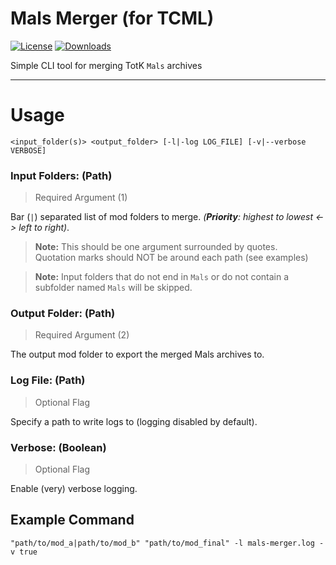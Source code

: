 # Mals Merger (for TCML)

[![License](https://img.shields.io/badge/License-MIT-blue.svg)](License.txt) [![Downloads](https://img.shields.io/github/downloads/ArchLeaders/MalsMerger/total)](https://github.com/ArchLeaders/MalsMerger/releases)

Simple CLI tool for merging TotK `Mals` archives

---

# Usage

```
<input_folder(s)> <output_folder> [-l|-log LOG_FILE] [-v|--verbose VERBOSE]
```

### Input Folders: (Path)
> Required Argument (1)

Bar (`|`) separated list of mod folders to merge. *(**Priority**: highest to lowest <-> left to right)*.

> **Note:** This should be one argument surrounded by quotes.<br>
> Quotation marks should NOT be around each path (see examples)

> **Note:** Input folders that do not end in `Mals` or do not contain a subfolder named `Mals` will be skipped.

### Output Folder: (Path)
> Required Argument (2)

The output mod folder to export the merged Mals archives to.

### Log File: (Path)
> Optional Flag

Specify a path to write logs to (logging disabled by default).

### Verbose: (Boolean)
> Optional Flag

Enable (very) verbose logging.

## Example Command

```
"path/to/mod_a|path/to/mod_b" "path/to/mod_final" -l mals-merger.log -v true
```
